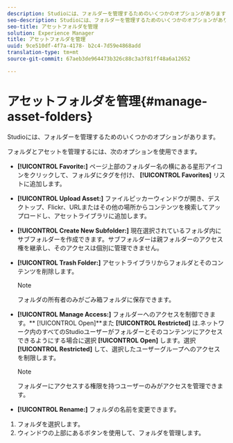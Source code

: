```yaml
---
description: Studioには、フォルダーを管理するためのいくつかのオプションがあります。
seo-description: Studioには、フォルダーを管理するためのいくつかのオプションがあります。
seo-title: アセットフォルダを管理
solution: Experience Manager
title: アセットフォルダを管理
uuid: 9ce510df-4f7a-4178- b2c4-7d59e4868add
translation-type: tm+mt
source-git-commit: 67aeb3de964473b326c88c3a3f81ff48a6a12652

---
```



# アセットフォルダを管理{#manage-asset-folders}

Studioには、フォルダーを管理するためのいくつかのオプションがあります。

フォルダとアセットを管理するには、次のオプションを使用できます。

* **[!UICONTROL Favorite:]** ページ上部のフォルダー名の横にある星形アイコンをクリックして、フォルダにタグを付け、 **[!UICONTROL Favorites]** リストに追加します。

* **[!UICONTROL Upload Asset:]** ファイルピッカーウィンドウが開き、デスクトップ、Flickr、URLまたはその他の場所からコンテンツを検索してアップロードし、アセットライブラリに追加します。
* **[!UICONTROL Create New Subfolder:]** 現在選択されているフォルダ内にサブフォルダーを作成できます。サブフォルダーは親フォルダーのアクセス権を継承し、そのアクセスは個別に管理できません。
* **[!UICONTROL Trash Folder:]** アセットライブラリからフォルダとそのコンテンツを削除します。

   >[!NOTE]
   >
   >フォルダの所有者のみがごみ箱フォルダに保存できます。

* **[!UICONTROL Manage Access:]** フォルダーへのアクセスを制御できます。** [!UICONTROL Open]**また **[!UICONTROL Restricted]** は.ネットワーク内のすべてのStudioユーザーがフォルダーとそのコンテンツにアクセスできるようにする場合に選択 **[!UICONTROL Open]** します。選択 **[!UICONTROL Restricted]** して、選択したユーザーグループへのアクセスを制限します。

   >[!NOTE]
   >
   >フォルダーにアクセスする権限を持つユーザーのみがアクセスを管理できます。

* **[!UICONTROL Rename:]** フォルダの名前を変更できます。

1. フォルダを選択します。
1. ウィンドウの上部にあるボタンを使用して、フォルダを管理します。
